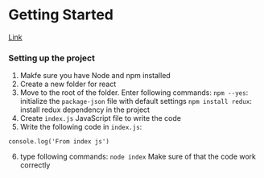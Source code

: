 # Getting Started
[Link](https://www.youtube.com/watch?v=0eluxklOZVo&list=PLC3y8-rFHvwheJHvseC3I0HuYI2f46oAK&index=2)

### Setting up the project
1. Makfe sure you have Node and npm installed
2. Create a new folder for react
3. Move to the root of the folder. Enter following commands:
    `npm --yes`: initialize the `package-json` file with default settings
    `npm install redux`: install redux dependency in the project
4. Create `index.js` JavaScript file to write the code
5. Write the following code in `index.js`:
```javascript=
console.log('From index js')
```
6. type following commands: `node index`
Make sure of that the code work correctly